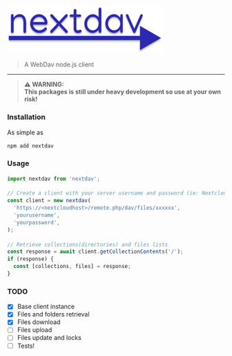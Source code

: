 <img width="360" src="docs/logo.png" alt="Got">

> A WebDav node.js client

---

> **⚠ WARNING:**  
> **This packages is still under heavy development so use at your own risk!**

### Installation

As simple as

```bash
npm add nextdav
```

### Usage

```js
import nextdav from 'nextdav';

// Create a client with your server username and password (ie: Nextcloud webdav server)
const client = new nextdav(
  'https://<nextcloudhost>/remote.php/dav/files/xxxxxx',
  'yourusername',
  'yourpassword',
);

// Retrieve collections(directories) and files lists
const response = await client.getCollectionContents('/');
if (response) {
  const [collections, files] = response;
}
```

### TODO

- [x] Base client instance
- [x] Files and folders retrieval
- [x] Files download
- [ ] Files upload
- [ ] Files update and locks
- [ ] Tests!
